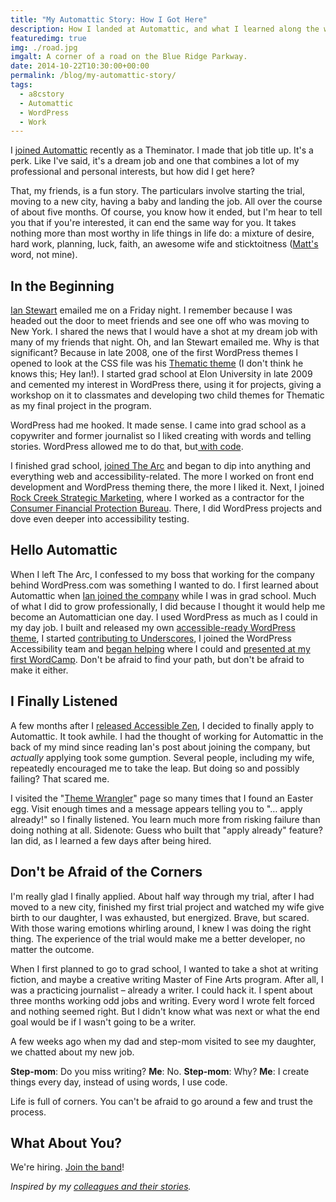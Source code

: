 ```yaml
---
title: "My Automattic Story: How I Got Here"
description: How I landed at Automattic, and what I learned along the way.
featuredimg: true
img: ./road.jpg
imgalt: A corner of a road on the Blue Ridge Parkway.
date: 2014-10-22T10:30:00+00:00
permalink: /blog/my-automattic-story/
tags:
  - a8cstory
  - Automattic
  - WordPress
  - Work
---
```


I [joined Automattic](/blog/joining-automattic/) recently as a Theminator. I made that job title up. It's a perk. Like I've said, it's a dream job and one that combines a lot of my professional and personal interests, but how did I get here?

That, my friends, is a fun story. The particulars involve starting the trial, moving to a new city, having a baby and landing the job. All over the course of about five months. Of course, you know how it ended, but I'm hear to tell you that if you're interested, it can end the same way for you. It takes nothing more than most worthy in life things in life do: a mixture of desire, hard work, planning, luck, faith, an awesome wife and sticktoitness ([Matt's](http://ma.tt) word, not mine).

## In the Beginning

[Ian Stewart](http://iandanielstewart.com) emailed me on a Friday night. I remember because I was headed out the door to meet friends and see one off who was moving to New York. I shared the news that I would have a shot at my dream job with many of my friends that night. Oh, and Ian Stewart emailed me. Why is that significant? Because in late 2008, one of the first WordPress themes I opened to look at the CSS file was his [Thematic theme](http://thematictheme.com) (I don't think he knows this; Hey Ian!). I started grad school at Elon University in late 2009 and cemented my interest in WordPress there, using it for projects, giving a workshop on it to classmates and developing two child themes for Thematic as my final project in the program.

WordPress had me hooked. It made sense. I came into grad school as a copywriter and former journalist so I liked creating with words and telling stories. WordPress allowed me to do that, but[ with code](/blog/writing-stories-and-code/).

I finished grad school, [joined The Arc](/blog/sometimes-you-just-have-to-run-the-race/) and began to dip into anything and everything web and accessibility-related. The more I worked on front end development and WordPress theming there, the more I liked it. Next, I joined [Rock Creek Strategic Marketing](http://rockcreeksm.com), where I worked as a contractor for the [Consumer Financial Protection Bureau](http://www.consumerfinance.gov). There, I did WordPress projects and dove even deeper into accessibility testing.

## Hello Automattic

When I left The Arc, I confessed to my boss that working for the company behind WordPress.com was something I wanted to do. I first learned about Automattic when [Ian joined the company](http://themeshaper.com/2010/03/04/ian-stewart-joined-automattic/) while I was in grad school. Much of what I did to grow professionally, I did because I thought it would help me become an Automattician one day. I used WordPress as much as I could in my day job. I built and released my own [accessible-ready WordPress theme](/projects/accessible-zen/), I started [contributing to Underscores](/blog/issue-no-300/), I joined the WordPress Accessibility team and [began helping](/blog/logged-into-wordpress-saw-this/) where I could and [presented at my first WordCamp](/blog/wordcamp-lancaster-2014-talk/). Don't be afraid to find your path, but don't be afraid to make it either.

## I Finally Listened

A few months after I [released Accessible Zen](/blog/accessible-zen-hits-1-0/), I decided to finally apply to Automattic. It took awhile. I had the thought of working for Automattic in the back of my mind since reading Ian's post about joining the company, but _actually_ applying took some gumption. Several people, including my wife, repeatedly encouraged me to take the leap. But doing so and possibly failing? That scared me.

I visited the "[Theme Wrangler](http://automattic.com/work-with-us/theme-wrangler/)" page so many times that I found an Easter egg. Visit enough times and a message appears telling you to "&#8230; apply already!" so I finally listened. You learn much more from risking failure than doing nothing at all. Sidenote: Guess who built that "apply already" feature? Ian did, as I learned a few days after being hired.

## Don't be Afraid of the Corners

I'm really glad I finally applied. About half way through my trial, after I had moved to a new city, finished my first trial project and watched my wife give birth to our daughter, I was exhausted, but energized. Brave, but scared. With those waring emotions whirling around, I knew I was doing the right thing. The experience of the trial would make me a better developer, no matter the outcome.

When I first planned to go to grad school, I wanted to take a shot at writing fiction, and maybe a creative writing Master of Fine Arts program. After all, I was a practicing journalist – already a writer. I could hack it. I spent about three months working odd jobs and writing. Every word I wrote felt forced and nothing seemed right. But I didn't know what was next or what the end goal would be if I wasn't going to be a writer.

A few weeks ago when my dad and step-mom visited to see my daughter, we chatted about my new job.

**Step-mom**: Do you miss writing?
**Me**: No.
**Step-mom**: Why?
**Me**: I create things every day, instead of using words, I use code.

Life is full of corners. You can't be afraid to go around a few and trust the process.

## What About You?

We're hiring. [Join the band](http://automattic.com/work-with-us/)!

_Inspired by my [colleagues and their stories](https://wordpress.com/tag/a8cstory/)._
